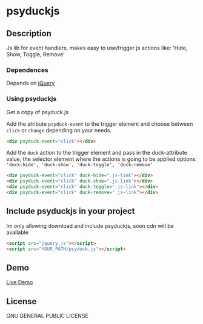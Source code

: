 # psyduckjs

## Description

Js lib for event handlers, makes easy to use/trigger js  actions like: 'Hide, Show, Toggle, Remove'

### Dependences

Depends on [jQuery](http://jquery.com/download/)

### Using psyduckjs

Get a copy of psyduck.js

Add the atribute `psyduck-event` to the trigger element and choose between `click` or `change` depending on your needs.

```html
<div psyduck-event="click"></div>
```
Add the `duck` action to the trigger element and pass in the duck-attribute value, the selector element where the actions is going to be applied options: `'duck-hide', 'duck-show', 'duck-toggle', 'duck-remove'`
```html
<div psyduck-event="click" duck-hide=".js-link"></div>
<div psyduck-event="click" duck-show=".js-link"></div>
<div psyduck-event="click" duck-toggle=".js-link"></div>
<div psyduck-event="click" duck-remove=".js-link"></div>
```

## Include psyduckjs in your project

Im only allowing download and include psyduckjs, soon cdn will be available

```html
<script src="jquery.js"></script>
<script src="YOUR_PATH/psyduck.js"></script>
```

## Demo

[Live Demo](http://juandresyn.com/apps/psyduck/)

## License

GNU GENERAL PUBLIC LICENSE
